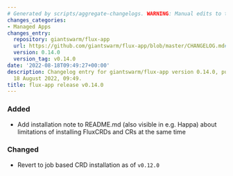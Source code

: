 ```yaml
---
# Generated by scripts/aggregate-changelogs. WARNING: Manual edits to this files will be overwritten.
changes_categories:
- Managed Apps
changes_entry:
  repository: giantswarm/flux-app
  url: https://github.com/giantswarm/flux-app/blob/master/CHANGELOG.md#0140---2022-08-18
  version: 0.14.0
  version_tag: v0.14.0
date: '2022-08-18T09:49:27+00:00'
description: Changelog entry for giantswarm/flux-app version 0.14.0, published on
  18 August 2022, 09:49.
title: flux-app release v0.14.0
---
```


### Added
- Add installation note to README.md (also visible in e.g. Happa) about limitations of installing FluxCRDs and CRs at the same time
### Changed
- Revert to job based CRD installation as of `v0.12.0`
